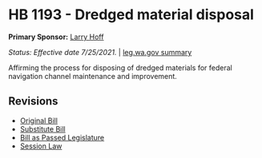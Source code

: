 # HB 1193 - Dredged material disposal
**Primary Sponsor:** [Larry Hoff](/person/leg/hoff_la.md)

*Status: Effective date 7/25/2021.* | [leg.wa.gov summary](https://app.leg.wa.gov/billsummary?BillNumber=1193&Year=2021)

Affirming the process for disposing of dredged materials for federal navigation channel maintenance and improvement.

## Revisions
* [Original Bill](1/)
* [Substitute Bill](S/)
* [Bill as Passed Legislature](S.PL/)
* [Session Law](S.SL/)